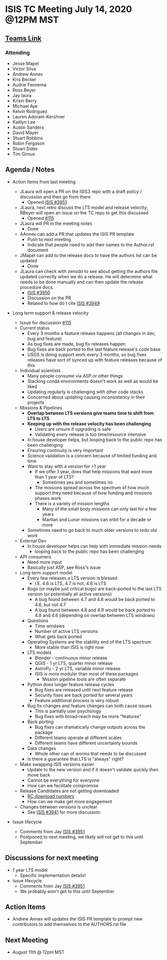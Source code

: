 # ISIS TC Meeting July 14, 2020 @12PM MST

## [Teams Link](https://teams.microsoft.com/dl/launcher/launcher.html?url=%2f_%23%2fl%2fmeetup-join%2f19%3ameeting_YWRkZjdiMGUtZWJlOC00OWMzLThlMTItZTk0Y2MyM2E1MWE0%40thread.v2%2f0%3fcontext%3d%257b%2522Tid%2522%253a%25220693b5ba-4b18-4d7b-9341-f32f400a5494%2522%252c%2522Oid%2522%253a%2522c27c6e98-e45a-45ff-aea5-7f10d6fe67c1%2522%257d%26anon%3dtrue&type=meetup-join&deeplinkId=e54b3969-3c7f-4efb-9cad-ee99cf639f86&directDl=true&msLaunch=true&enableMobilePage=true&suppressPrompt=true)

### Attending
- Jesse Mapel
- Victor Silva
- Andrew Annex
- Kris Becker
- Audrie Fennema
- Ross Beyer
- Jay laura
- Krisin Berry
- Michael Aye
- Kelvin Rodriguez
- Lauren Adoram-Kershner
- Kaitlyn Lee
- Austin Sanders
- David Mayer
- Stuart Robbins
- Robin Fergason
- Stuart Sides
- Tim Giroux

## Agenda / Notes
- Action Items from last meeting
  - JLaura will open a PR on the ISIS3 repo with a draft policy / discussion and then go from there
    - Opened [ISIS #3951](https://github.com/USGS-Astrogeology/ISIS3/issues/3951)
  - JLaura, next retro discuss the LTS model and release velocity; RBeyer will open an issue on the TC repo to get this discussed
    - Opened [#115](https://github.com/USGS-Astrogeology/ISIS_TC/issues/115)
  - JLaura will PR in the meeting notes
    - Done
  - AAnnex can add a PR that updates the ISIS PR template
    - Push to next meeting
    - Indicate that people need to add their names to the Author.rst document
  - JMapel can add to the release docs to have the authors list can be updated
    - Done
  - JLaura can check with zenodo to see about getting the authors file updated correctly when we do a release. He will determine what needs to be done manually and can then update the release procedure docs.
    - [ISIS #3950](https://github.com/USGS-Astrogeology/ISIS3/pull/3950)
    - Discussion on the PR
    - Related to how do I cite [ISIS #3949](https://github.com/USGS-Astrogeology/ISIS3/pull/3949)

- Long term support & release velocity
  - Issue for discussion [#115](https://github.com/USGS-Astrogeology/ISIS_TC/issues/115)
  - Current status
    - Every 3 months a feature release happens (all changes in dev, bug and feature)
    - As bug fixes are made, bug fix releases happen
    - Bug fixes are back ported to the last feature release's code base
    - USGS is doing support work every 3 months, so bug fixes releases have sort of synced up with feature releases because of this
  - Individual scientists
    - Many people consume via ASP or other things
    - Stacking conda environments doesn't work as well as would be liked
    - Updating regularly is challenging with other code stacks
    - Concerned about updating causing inconsistency in their projects
  - Missions & Pipelines
    - **Overlap between LTS versions give teams time to shift from LTS to LTS**
    - **Keeping up with the release velocity has been challenging**
      - Users are unsure if upgrading is safe
      - Validating every release is too time/resource intensive
    - In house developer helps, but looping back to the public repo has been challenging
    - Ensuring continuity is very important
    - Science validation is a concern because of limited funding and time
    - Want to stay with a version for >1 year
      - If we offer 1 year, does that help missions that want more than 1 year of LTS?
        - Sometimes yes and sometimes no
      - The missions spread across the spectrum of how much support they need because of how funding and missions phases work
      - There is a variety of mission lengths
        - Many of the small body missions can only last for a few years
        - Martian and Lunar missions can orbit for a decade or more
    - Sometimes need to go back to much older versions to redo old work
  - External Dev
    - In house developer helps can help with immediate mission needs
      - looping back to the public repo has been challenging
  - API consumers
    - Need more input
    - Basically just ASP, see Ross's issue
  - Long term support model
    - Every few releases a  LTS version is blessed
      - I.E. 4.6 is LTS, 4.7 is not, 4.8 is LTS
    - Bugs (or maybe just critical bugs) are back-ported to the last LTS version (or potentially all active versions)
      - A bug found between 4.7 and 4.8 would be back ported to 4.6, but not 4.7
      - A bug found between 4.8 and 4.9 would be back ported to 4.8 and 4.6 (depending on overlap between LTS windows)
    - Questions
      - Time windows
      - Number of active LTS versions
      - What gets back ported
    - Operating Systems are the stability end of the LTS spectrum
      - More stable than ISIS is right now
    - LTS models
      - Blender - continuous minor release
      - QGIS - 1 yr LTS, quarter minor release
      - AstroPy - 2 yr LTS, variable minor release
      - ISIS is more modular than most of these packages
        - Mission pipeline tools are often separate
    - Python does longer feature release cycles
      - Bug fixes are released until next feature release
      - Security fixes are back ported for several years
      - Feature additional process is very robust
    - Bug fix changes and feature changes can both cause issues
      - This is partially user psychology
      - Bug fixes with broad-reach may be more "features"
    - Back porting
      - Bug fixes can dramatically change outputs across the package
      - Different teams operate at different scales
      - Different teams have different uncertainty bounds
    - Data changes
      - Whole other can of worms that needs to be discussed
    - Is there a guarantee that LTS is "always" right?
  - Make swapping ISIS versions easier
    - Update to the new version and if it doesn't validate quickly then move back
    - Cannot be everything for everyone
    - How can we facilitate compromise
  - Release Candidates are not getting downloaded
    - [RC download numbers](https://anaconda.org/usgs-astrogeology/isis/files?channel=RC)
    - How can we make get more engagement
  - Changes between versions is unclear
    - See [ISIS #3941](https://github.com/USGS-Astrogeology/ISIS3/issues/3941) for more discussion

- Issue lifecycle
  - Comments from Jay [ISIS #3951](https://github.com/USGS-Astrogeology/ISIS3/issues/3951)
  - Postponed to next meeting, we likely will not get to this until September


## Discussions for next meeting
- 1 year LTS model
  - Specific implementation details!
- Issue lifecycle
  - Comments from Jay [ISIS #3951](https://github.com/USGS-Astrogeology/ISIS3/issues/3951)
  - We probably won't get to this until September

## Action Items
- Andrew Annex will updates the ISIS PR template to prompt new contributors to add themselves to the AUTHORS.rst file

## Next Meeting
- August 11th @ 12pm MST
